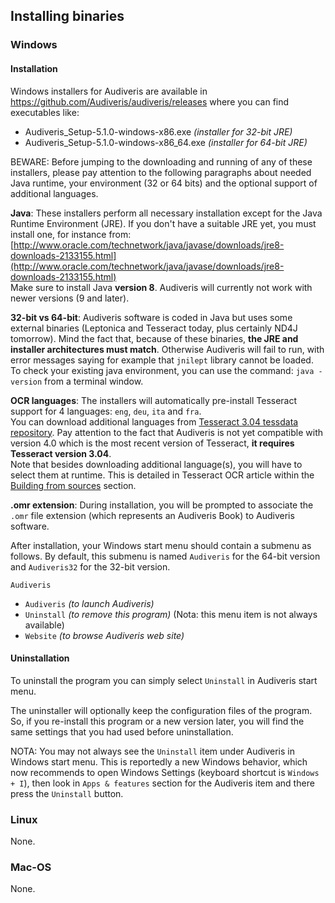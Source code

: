 ## Installing binaries

### Windows

#### Installation

Windows installers for Audiveris are available in https://github.com/Audiveris/audiveris/releases
where you can find executables like:

* Audiveris_Setup-5.1.0-windows-x86.exe _(installer for 32-bit JRE)_
* Audiveris_Setup-5.1.0-windows-x86_64.exe _(installer for 64-bit JRE)_

BEWARE: Before jumping to the downloading and running of any of these installers,
please pay attention to the following paragraphs about needed Java runtime,
your environment (32 or 64 bits) and the optional support of additional languages.

**Java**:
These installers perform all necessary installation except for the Java Runtime Environment (JRE).
If you don't have a suitable JRE yet, you must install one, for instance from:   
[http://www.oracle.com/technetwork/java/javase/downloads/jre8-downloads-2133155.html](http://www.oracle.com/technetwork/java/javase/downloads/jre8-downloads-2133155.html)  
Make sure to install Java **version 8**.
Audiveris will currently not work with newer versions (9 and later).

**32-bit vs 64-bit**: Audiveris software is coded in Java but uses some external binaries
(Leptonica and Tesseract today, plus certainly ND4J tomorrow).
Mind the fact that, because of these binaries, **the JRE and installer architectures must match**.
Otherwise Audiveris will fail to run, with error messages saying for example that `jnilept` library
cannot be loaded.  
To check your existing java environment, you can use the command: `java -version` from a terminal
window.

**OCR languages**: The installers will automatically pre-install Tesseract support for 4 languages:
`eng`, `deu`, `ita` and `fra`.  
You can download additional languages from
[Tesseract 3.04 tessdata repository](https://github.com/tesseract-ocr/tessdata/tree/3.04.00).
Pay attention to the fact that Audiveris is not yet compatible with version 4.0 which is the most
recent version of Tesseract, **it requires Tesseract version 3.04**.  
Note that besides downloading additional language(s), you will have to select them at runtime.
This is detailed in Tesseract OCR article within the [Building from sources](sources.md) section.

**.omr extension**: During installation, you will be prompted to associate the `.omr` file extension
(which represents an Audiveris Book) to Audiveris software.

After installation, your Windows start menu should contain a submenu as follows.
By default, this submenu is named `Audiveris` for the 64-bit version and `Audiveris32` for the
32-bit version.

`Audiveris`

* `Audiveris` _(to launch Audiveris)_
* `Uninstall` _(to remove this program)_ (Nota: this menu item is not always available)
* `Website` _(to browse Audiveris web site)_

#### Uninstallation

To uninstall the program you can simply select `Uninstall` in Audiveris start menu.

The uninstaller will optionally keep the configuration files of the program.
So, if you re-install this program or a new version later, you will find the same settings that you
had used before uninstallation.

NOTA: You may not always see the `Uninstall` item under Audiveris in Windows start menu.
This is reportedly a new Windows behavior, which now recommends to open Windows Settings
(keyboard shortcut is `Windows + I`), then look in `Apps & features` section for the Audiveris item
and there press the `Uninstall` button.

### Linux
None.

### Mac-OS
None.
